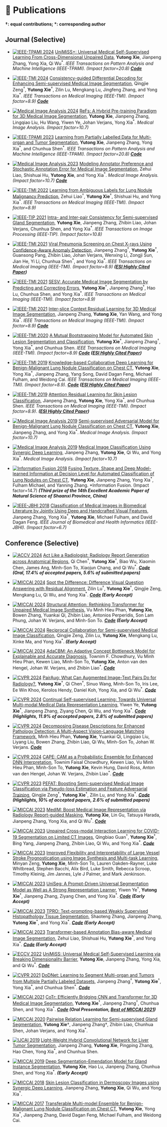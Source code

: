 # 📝 Publications 
**$\dagger$: equal contributions; $\ast$: corresponding author** 
## Journal (Selective) 

- [![IEEE-TPAMI 2024](https://img.shields.io/badge/IEEE--TPAMI-2024-pink)](https://ieeexplore.ieee.org/abstract/document/10617802) [UniMiSS+: Universal Medical Self-Supervised Learning From Cross-Dimensional Unpaired Data](https://ieeexplore.ieee.org/abstract/document/10617802), **Yutong Xie**, Jianpeng Zhang, Yong Xia, Qi Wu<sup>$\ast$</sup>. *IEEE Transactions on Pattern Analysis and Machine Intelligence (IEEE-TPAMI). (Impact factor=20.8)* ***[Code](https://github.com/YtongXie/UniMiSS-code)***

- [![IEEE-TMI 2024](https://img.shields.io/badge/IEEE--TMI-2024-pink)](https://ieeexplore.ieee.org/abstract/document/10619990) [Consistency-guided Differential Decoding for Enhancing Semi-supervised Medical Image Segmentation](https://ieeexplore.ieee.org/abstract/document/10619990), Qingjie Zeng<sup>$\dagger$</sup>, **Yutong Xie**<sup>$\dagger$</sup>, Zilin Lu, Mengkang Lu, Jingfeng Zhang, and Yong Xia<sup>$\ast$</sup>. *IEEE Transactions on Medical Imaging (IEEE-TMI). (Impact factor=8.9)* ***[Code](https://github.com/maxwell0027/LeFeD)***
  
- [![Medical Image Analysis 2024](https://img.shields.io/badge/Medical%20Image%20Analysis-2024-pink)](https://www.sciencedirect.com/science/article/pii/S1361841523002839) [ReFs: A Hybrid Pre-training Paradigm for 3D Medical Image Segmentation](https://www.sciencedirect.com/science/article/pii/S1361841523002839), **Yutong Xie**, Jianpeng Zhang, Lingqiao Liu, Hu Wang, Yiwen Ye, Johan Verjans, Yong Xia<sup>$\ast$</sup>. *Medical Image Analysis. (Impact factor=10.7)*

- [![IEEE-TPAMI 2023](https://img.shields.io/badge/IEEE--TPAMI-2023-pink)](https://ieeexplore.ieee.org/stamp/stamp.jsp?tp=&arnumber=10242007) [Learning from Partially Labelled Data for Multi-organ and Tumor Segmentation](https://ieeexplore.ieee.org/stamp/stamp.jsp?tp=&arnumber=10242007), **Yutong Xie**, Jianpeng Zhang, Yong Xia<sup>$\ast$</sup>, and Chunhua Shen<sup>$\ast$</sup>. *IEEE Transactions on Pattern Analysis and Machine Intelligence (IEEE-TPAMI). (Impact factor=20.8)* ***[Code](https://github.com/jianpengz/DoDNet)***

- [![Medical Image Analysis 2023](https://img.shields.io/badge/Medical%20Image%20Analysis-2023-pink)](https://www.sciencedirect.com/science/article/pii/S1361841523002888) [Modeling Annotator Preference and Stochastic Annotation Error for Medical Image Segmentation](https://www.sciencedirect.com/science/article/pii/S1361841523002888), Zehui Liao, Shishuai Hu, **Yutong Xie**, and Yong Xia<sup>$\ast$</sup>. *Medical Image Analysis. (Impact factor=10.7)* ***[Code](https://github.com/Merrical/PADL)***

- [![IEEE-TMI 2022](https://img.shields.io/badge/IEEE--TMI-2022-pink)](https://ieeexplore.ieee.org/stamp/stamp.jsp?tp=&arnumber=9705525) [Learning from Ambiguous Labels for Lung Nodule Malignancy Prediction](https://ieeexplore.ieee.org/stamp/stamp.jsp?tp=&arnumber=9705525), Zehui Liao<sup>$\dagger$</sup>, **Yutong Xie**<sup>$\dagger$</sup>, Shishuai Hu, and Yong Xia<sup>$\ast$</sup>. *IEEE Transactions on Medical Imaging (IEEE-TMI). (Impact factor=8.9)*

- [![IEEE-TIP 2021](https://img.shields.io/badge/IEEE--TIP-2021-pink)](https://ieeexplore.ieee.org/stamp/stamp.jsp?tp=&arnumber=9662661) [Intra- and Inter-pair Consistency for Semi-supervised Gland Segmentation](https://ieeexplore.ieee.org/stamp/stamp.jsp?tp=&arnumber=9662661), **Yutong Xie**, Jianpeng Zhang, Zhibin Liao, Johan Verjans, Chunhua Shen, and Yong Xia<sup>$\ast$</sup>. *IEEE Transactions on Image Processing (IEEE-TIP). (Impact factor=10.8)*

- [![IEEE-TMI 2021](https://img.shields.io/badge/IEEE--TMI-2021-pink)](https://ieeexplore.ieee.org/document/9272749) [Viral Pneumonia Screening on Chest X-rays Using Confidence-Aware Anomaly Detection](https://ieeexplore.ieee.org/document/9272749), Jianpeng Zhang<sup>$\dagger$</sup>, **Yutong Xie**<sup>$\dagger$</sup>, Guansong Pang, Zhibin Liao, Johan Verjans, Wenxing Li, Zongji Sun, Jian He, Yi Li, Chunhua Shen<sup>$\ast$</sup>, and Yong Xia<sup>$\ast$</sup>. *IEEE Transactions on Medical Imaging (IEEE-TMI). (Impact factor=8.9)* ***([ESI Highly Cited Paper](https://www.webofscience.com/wos/woscc/full-record/WOS:000626332400009))***

- [![IEEE-TMI 2021](https://img.shields.io/badge/IEEE--TMI-2021-pink)](https://ieeexplore.ieee.org/document/9201384) [SESV: Accurate Medical Image Segmentation by Predicting and Correcting Errors](https://ieeexplore.ieee.org/document/9201384), **Yutong Xie**<sup>$\dagger$</sup>, Jianpeng Zhang<sup>$\dagger$</sup>, Hao Lu, Chunhua Shen, and Yong Xia<sup>$\ast$</sup>. *IEEE Transactions on Medical Imaging (IEEE-TMI). (Impact factor=8.9)*

- [![IEEE-TMI 2021](https://img.shields.io/badge/IEEE--TMI-2021-pink)](https://ieeexplore.ieee.org/document/9245569) [Inter-slice Context Residual Learning for 3D Medical Image Segmentation](https://ieeexplore.ieee.org/document/9245569), Jianpeng Zhang, **Yutong Xie**, Yan Wang, and Yong Xia<sup>$\ast$</sup>. *IEEE Transactions on Medical Imaging (IEEE-TMI). (Impact factor=8.9)* ***[Code](https://github.com/jianpengz/ConResNet)***

- [![IEEE-TMI 2020](https://img.shields.io/badge/IEEE--TMI-2020-pink)](https://ieeexplore.ieee.org/document/8990108) [A Mutual Bootstrapping Model for Automated Skin Lesion Segmentation and Classification](https://ieeexplore.ieee.org/document/8990108), **Yutong Xie**<sup>$\dagger$</sup>, Jianpeng Zhang<sup>$\dagger$</sup>, Yong Xia<sup>$\ast$</sup>, and Chunhua Shen. *IEEE Transactions on Medical Imaging (IEEE-TMI). (Impact factor=8.9)* ***[Code](https://github.com/YtongXie/MB-DCNN) ([ESI Highly Cited Paper](https://www.webofscience.com/wos/woscc/full-record/WOS:000545410200018))***

- [![IEEE-TMI 2019](https://img.shields.io/badge/IEEE--TMI-2019-pink)](https://ieeexplore.ieee.org/document/8494708) [Knowledge-based Collaborative Deep Learning for Benign-Malignant Lung Nodule Classification on Chest CT](https://ieeexplore.ieee.org/document/8494708), **Yutong Xie**, Yong Xia<sup>$\ast$</sup>, Jianpeng Zhang, Yang Song, David Dagan Feng, Michael Fulham, and Weidong Cai. *IEEE Transactions on Medical Imaging (IEEE-TMI). (Impact factor=8.9)*. ***[Code](https://github.com/YtongXie/MV-KBC) ([ESI Highly Cited Paper](https://www.webofscience.com/wos/woscc/full-record/WOS:000463608000011))***

- [![IEEE-TMI 2019](https://img.shields.io/badge/IEEE--TMI-2019-pink)](https://ieeexplore.ieee.org/abstract/document/8620285) [Attention Residual Learning for Skin Lesion Classification](https://ieeexplore.ieee.org/abstract/document/8620285), Jianpeng Zhang, **Yutong Xie**, Yong Xia<sup>$\ast$</sup>, and Chunhua Shen. *IEEE Transactions on Medical Imaging (IEEE-TMI). (Impact factor=8.9)*. ***([ESI Highly Cited Paper](https://www.webofscience.com/wos/woscc/full-record/WOS:000484290400009))***

- [![Medical Image Analysis 2019](https://img.shields.io/badge/Medical%20Image%20Analysis-2019-pink)](https://www.sciencedirect.com/science/article/pii/S1361841519300611) [Semi-supervised Adversarial Model for Benign-Malignant Lung Nodule Classification on Chest CT](https://www.sciencedirect.com/science/article/pii/S1361841519300611), **Yutong Xie**, Jianpeng Zhang, and Yong Xia<sup>$\ast$</sup>. *Medical Image Analysis. (Impact factor=10.7)* 

- [![Medical Image Analysis 2019](https://img.shields.io/badge/Medical%20Image%20Analysis-2019-pink)](https://www.sciencedirect.com/science/article/pii/S1361841518307552) [Medical Image Classification Using Synergic Deep Learning](https://www.sciencedirect.com/science/article/pii/S1361841518307552), Jianpeng Zhang, **Yutong Xie**, Qi Wu, and Yong Xia<sup>$\ast$</sup>. *Medical Image Analysis. (Impact factor=10.7)* 

- [![Information Fusion 2018](https://img.shields.io/badge/Information%20Fusion-2018-pink)](https://www.sciencedirect.com/science/article/pii/S1566253516301063) [Fusing Texture, Shape and Deep Model-learned Information at Decision Level for Automated Classification of Lung Nodules on Chest CT](https://www.sciencedirect.com/science/article/pii/S1566253516301063), **Yutong Xie**, Jianpeng Zhang, Yong Xia<sup>$\ast$</sup>, Fulham Michael, and Yanning Zhang. *Information Fusion. (Impact factor=14.7) ***(Third prize of the 14th Excellent Academic Paper of Natural Science of Shaanxi Province, China)***

- [![IEEE-JBHI 2018](https://img.shields.io/badge/IEEE--JBHI-2018-pink)](https://ieeexplore.ieee.org/document/8115141) [Classification of Medical Images in Biomedical Literature by Jointly Using Deep and Handcrafted Visual Features](https://ieeexplore.ieee.org/document/8115141), Jianpeng Zhang, Yong Xia<sup>$\ast$</sup>, **Yutong Xie**, Michael Fulham, and David Dagan Feng. *IEEE Journal of Biomedical and Health Informatics (IEEE-JBHI). (Impact factor=6.7)*

<!---
- `Head & Neck 2023` [Prediction of Postoperative Recurrence of Oral Cancer by Artificial Intelligence Model: Multilayer Perceptron](https://onlinelibrary.wiley.com/doi/full/10.1002/hed.27533), Yongkang Cai<sup>$\dagger$</sup>, **Yutong Xie**<sup>$\dagger$</sup>, Shulian Zhang, Yuepeng Wang, Yan Wang, Jian Chen, Zhiquan Huang. *Head & Neck*.

- `IEEE-TCSVT 2023` [Multi-Granularity Aggregation Transformer for Joint Video-Audio-Text Representation Learning](https://ieeexplore.ieee.org/stamp/stamp.jsp?tp=&arnumber=9966612), Mengge He, Wenjing Du, Zhiquan Wen, Qing Du, **Yutong Xie**, and Qi Wu. *IEEE Transactions on Circuits and Systems for Video Technology (IEEE-TCSVT). (Impact factor=8.3)*
-->



## Conference (Selective)
- [![ACCV 2024](https://img.shields.io/badge/ACCV-2024-pink)](https://arxiv.org/abs/2305.16685) [Act Like a Radiologist: Radiology Report Generation across Anatomical Regions](https://arxiv.org/abs/2305.16685), Qi Chen<sup>$\dagger$</sup>, **Yutong Xie**<sup>$\dagger$</sup>, Biao Wu, Xiaomin Chen, James Ang, Minh-Son To, Xiaojun Chang, and Qi Wu<sup>$\ast$</sup>. ***[Code](https://github.com/YtongXie/X-RGen) (Oral, 17.4\% of accepted papers, 5.6\% of submitted papers)***

- [![MICCAI 2024](https://img.shields.io/badge/MICCAI-2024-pink)](https://link.springer.com/chapter/10.1007/978-3-031-72086-4_61) [Spot the Difference: Difference Visual Question Answering with Residual Alignment](https://link.springer.com/chapter/10.1007/978-3-031-72086-4_61), Zilin Lu<sup>$\dagger$</sup>, **Yutong Xie**<sup>$\dagger$</sup>, Qingjie Zeng, Mengkang Lu, Qi Wu, and Yong Xia<sup>$\ast$</sup>. ***[Code](https://link.springer.com/chapter/10.1007/978-3-031-43907-0_2) (Early Accept)***
 
- [![MICCAI 2024](https://img.shields.io/badge/MICCAI-2024-pink)](https://link.springer.com/chapter/10.1007/978-3-031-72104-5_66) [Structural Attention: Rethinking Transformer for Unpaired Medical Image Synthesis](https://link.springer.com/chapter/10.1007/978-3-031-72104-5_66), Vu Minh Hieu Phan, **Yutong Xie**, Bowen Zhang, Yuankai Qi, Zhibin Liao, Antonios Perperidis, Son Lam Phung, Johan W. Verjans, and Minh-Son To. ***[Code](https://github.com/HieuPhan33/MICCAI2024-UNest) (Early Accept)***
  
- [![MICCAI 2024](https://img.shields.io/badge/MICCAI-2024-pink)](https://link.springer.com/chapter/10.1007/978-3-031-72120-5_49) [Reciprocal Collaboration for Semi-supervised Medical Image Classification](https://link.springer.com/chapter/10.1007/978-3-031-72120-5_49), Qingjie Zeng, Zilin Lu, **Yutong Xie**, Mengkang Lu, Xinke Ma, and Yong Xia<sup>$\ast$</sup>. ***(Early Accept)***

- [![MICCAI 2024](https://img.shields.io/badge/MICCAI-2024-pink)](https://link.springer.com/chapter/10.1007/978-3-031-72117-5_4) [AdaCBM: An Adaptive Concept Bottleneck Model for Explainable and Accurate Diagnosis](https://link.springer.com/chapter/10.1007/978-3-031-72117-5_4), Townim F. Chowdhury, Vu Minh Hieu Phan, Kewen Liao, Minh-Son To, **Yutong Xie**, Anton van den Hengel, Johan W. Verjans, and Zhibin Liao<sup>$\ast$</sup>. ***[Code](https://github.com/AIML-MED/AdaCBM)***

- [![CVPR 2024](https://img.shields.io/badge/CVPR-2024-pink)](https://openaccess.thecvf.com/content/CVPR2024/papers/Xie_PairAug_What_Can_Augmented_Image-Text_Pairs_Do_for_Radiology_CVPR_2024_paper.pdf) [PairAug: What Can Augmented Image-Text Pairs Do for Radiology?](https://openaccess.thecvf.com/content/CVPR2024/papers/Xie_PairAug_What_Can_Augmented_Image-Text_Pairs_Do_for_Radiology_CVPR_2024_paper.pdf), **Yutong Xie**<sup>$\dagger$</sup>, Qi Chen<sup>$\dagger$</sup>, Sinuo Wang, Minh-Son To, Iris Lee, Ee Win Khoo, Kerolos Hendy, Daniel Koh, Yong Xia, and Qi Wu<sup>$\ast$</sup>. ***[Code](https://github.com/YtongXie/PairAug)***

- [![CVPR 2024](https://img.shields.io/badge/CVPR-2024-pink)](https://openaccess.thecvf.com/content/CVPR2024/papers/Ye_Continual_Self-supervised_Learning_Towards_Universal_Multi-modal_Medical_Data_Representation_Learning_CVPR_2024_paper.pdf) [Continual Self-supervised Learning: Towards Universal Multi-modal Medical Data Representation Learning](https://openaccess.thecvf.com/content/CVPR2024/papers/Ye_Continual_Self-supervised_Learning_Towards_Universal_Multi-modal_Medical_Data_Representation_Learning_CVPR_2024_paper.pdf), Yiwen Ye, **Yutong Xie**<sup>$\ast$</sup>, Jianpeng Zhang, Ziyang Chen, Qi Wu, and Yong Xia<sup>$\ast$</sup>. ***[Code](https://github.com/yeerwen/UniSeg) (Highlights, 11.9\% of accepted papers, 2.8\% of submitted papers)***

- [![CVPR 2024](https://img.shields.io/badge/CVPR-2024-pink)](https://openaccess.thecvf.com/content/CVPR2024/papers/Phan_Decomposing_Disease_Descriptions_for_Enhanced_Pathology_Detection_A_Multi-Aspect_Vision-Language_CVPR_2024_paper.pdf) [Decomposing Disease Descriptions for Enhanced Pathology Detection: A Multi-Aspect Vision-Language Matching Framework](https://openaccess.thecvf.com/content/CVPR2024/papers/Phan_Decomposing_Disease_Descriptions_for_Enhanced_Pathology_Detection_A_Multi-Aspect_Vision-Language_CVPR_2024_paper.pdf), Minh Hieu Phan, **Yutong Xie**, Yuankai Qi, Lingqiao Liu, Liyang Liu, Bowen Zhang, Zhibin Liao, Qi Wu, Minh-Son To, Johan W. Verjans. ***[Code](https://github.com/HieuPhan33/CVPR2024_MAVL)***

- [![CVPR 2024](https://img.shields.io/badge/CVPR-2024-pink)](https://openaccess.thecvf.com/content/CVPR2024/papers/Chowdhury_CAPE_CAM_as_a_Probabilistic_Ensemble_for_Enhanced_DNN_Interpretation_CVPR_2024_paper.pdf) [CAPE: CAM as a Probabilistic Ensemble for Enhanced DNN Interpretation](https://openaccess.thecvf.com/content/CVPR2024/papers/Chowdhury_CAPE_CAM_as_a_Probabilistic_Ensemble_for_Enhanced_DNN_Interpretation_CVPR_2024_paper.pdf), Townim Faisal Chowdhury, Kewen Liao, Vu Minh Hieu Phan, Minh-Son To, **Yutong Xie**, Kevin Hung, David Ross, Anton van den Hengel, Johan W. Verjans, Zhibin Liao<sup>$\ast$</sup>. ***[Code](https://github.com/AIML-MED/CAPE)***
  
- [![CVPR 2023](https://img.shields.io/badge/CVPR-2023-pink)](https://openaccess.thecvf.com/content/CVPR2023/papers/Zeng_PEFAT_Boosting_Semi-Supervised_Medical_Image_Classification_via_Pseudo-Loss_Estimation_and_CVPR_2023_paper.pdf) [PEFAT: Boosting Semi-supervised Medical Image Classification via Pseudo-loss Estimation and Feature Adversarial Training](https://openaccess.thecvf.com/content/CVPR2023/papers/Zeng_PEFAT_Boosting_Semi-Supervised_Medical_Image_Classification_via_Pseudo-Loss_Estimation_and_CVPR_2023_paper.pdf), Qingjie Zeng<sup>$\dagger$</sup>, **Yutong Xie**<sup>$\dagger$</sup>, Zilin Lu, and Yong Xia<sup>$\ast$</sup>. ***[Code](https://github.com/maxwell0027/PEFAT) (Highlights, 10% of accepted papers, 2.6% of submitted papers)***

- [![MICCAI 2023](https://img.shields.io/badge/MICCAI-2023-pink)](https://link.springer.com/chapter/10.1007/978-3-031-43907-0_2) [MedIM: Boost Medical Image Representation via Radiology Report-guided Masking](https://link.springer.com/chapter/10.1007/978-3-031-43907-0_2), **Yutong Xie**, Lin Gu, Tatsuya Harada, Jianpeng Zhang, Yong Xia, and Qi Wu<sup>$\ast$</sup>. ***[Code](https://github.com/YtongXie/MedIM)***

- [![MICCAI 2023](https://img.shields.io/badge/MICCAI-2023-pink)](https://link.springer.com/chapter/10.1007/978-3-031-43898-1_58) [Unpaired Cross-modal Interaction Learning for COVID-19 Segmentation on Limited CT Images](https://link.springer.com/chapter/10.1007/978-3-031-43898-1_58), Qingbiao Guan<sup>$\dagger$</sup>, **Yutong Xie**<sup>$\dagger$</sup>, Bing Yang, Jianpeng Zhang, Zhibin Liao, Qi Wu, and Yong Xia<sup>$\ast$</sup>. ***[Code](https://github.com/GQBBBB/UCI)***

- [![MICCAI 2023](https://img.shields.io/badge/MICCAI-2023-pink)](https://link.springer.com/chapter/10.1007/978-3-031-43904-9_67) [Improved Flexibility and Interpretability of Large Vessel Stroke Prognostication using Image Synthesis and Multi-task Learning](https://link.springer.com/chapter/10.1007/978-3-031-43904-9_67), Minyan Zeng, **Yutong Xie**, Minh-Son To, Lauren Oakden-Rayner, Luke Whitbread, Stephen Bacchi, Alix Bird, Luke Smith, Rebecca Scroop, Timothy Kleinig, Jim Jannes, Lyle J Palmer, and Mark Jenkinson. 

- [![MICCAI 2023](https://img.shields.io/badge/MICCAI-2023-pink)](https://link.springer.com/chapter/10.1007/978-3-031-43898-1_49) [UniSeg: A Prompt-Driven Universal Segmentation Model as Well as A Strong Representation Learner](https://link.springer.com/chapter/10.1007/978-3-031-43898-1_49), Yiwen Ye<sup>$\dagger$</sup>, **Yutong Xie**<sup>$\dagger$</sup>, Jianpeng Zhang, Ziyang Chen, and Yong Xia<sup>$\ast$</sup>. ***[Code](https://github.com/yeerwen/UniSeg) (Early Accept)***

- [![MICCAI 2023](https://img.shields.io/badge/MICCAI-2023-pink)](https://link.springer.com/chapter/10.1007/978-3-031-43907-0_11) [TPRO: Text-prompting-based Weakly Supervised Histopathology Tissue Segmentation](https://link.springer.com/chapter/10.1007/978-3-031-43907-0_11), Shaoteng Zhang, Jianpeng Zhang, **Yutong Xie**<sup>$\ast$</sup>, and Yong Xia<sup>$\ast$</sup>. ***[Code](https://github.com/zhangst431/TPRO) (Early Accept)***

- [![MICCAI 2023](https://img.shields.io/badge/MICCAI-2023-pink)](https://link.springer.com/chapter/10.1007/978-3-031-43901-8_3) [Transformer-based Annotation Bias-aware Medical Image Segmentation](https://link.springer.com/chapter/10.1007/978-3-031-43901-8_3), Zehui Liao, Shishuai Hu, **Yutong Xie**<sup>$\ast$</sup>, and Yong Xia<sup>$\ast$</sup>. ***[Code](https://github.com/Merrical/TAB) (Early Accept)***

- [![ECCV 2022](https://img.shields.io/badge/ECCV-2022-pink)](https://link.springer.com/chapter/10.1007/978-3-031-19803-8_33) [UniMiSS: Universal Medical Self-Supervised Learning via Breaking Dimensionality Barrier](https://link.springer.com/chapter/10.1007/978-3-031-19803-8_33), **Yutong Xie**, Jianpeng Zhang, Yong Xia, and Qi Wu<sup>$\ast$</sup>. ***[Code](https://github.com/YtongXie/UniMiSS-code)***

- [![CVPR 2021](https://img.shields.io/badge/CVPR-2021-pink)](https://openaccess.thecvf.com/content/CVPR2021/papers/Zhang_DoDNet_Learning_To_Segment_Multi-Organ_and_Tumors_From_Multiple_Partially_CVPR_2021_paper.pdf) [DoDNet: Learning to Segment Multi-organ and Tumors from Multiple Partially Labeled Datasets](https://openaccess.thecvf.com/content/CVPR2021/papers/Zhang_DoDNet_Learning_To_Segment_Multi-Organ_and_Tumors_From_Multiple_Partially_CVPR_2021_paper.pdf), Jianpeng Zhang<sup>$\dagger$</sup>, **Yutong Xie**<sup>$\dagger$</sup>, Yong Xia<sup>$\ast$</sup>, and Chunhua Shen<sup>$\ast$</sup>. ***[Code](https://github.com/jianpengz/DoDNet)***
  
- [![MICCAI 2021](https://img.shields.io/badge/MICCAI-2021-pink)](https://link.springer.com/chapter/10.1007/978-3-030-87199-4_16) [CoTr: Efficiently Bridging CNN and Transformer for 3D Medical Image Segmentation](https://link.springer.com/chapter/10.1007/978-3-030-87199-4_16), **Yutong Xie**<sup>$\dagger$</sup>, Jianpeng Zhang<sup>$\dagger$</sup>, Chunhua Shen, and Yong Xia<sup>$\ast$</sup>. ***[Code](https://github.com/YtongXie/CoTr) (Oral Presentation, [Best of MICCAI 2021](https://www.rsipvision.com/ComputerVisionNews-2021October/56/))***

- [![MICCAI 2020](https://img.shields.io/badge/MICCAI-2020-pink)](https://link.springer.com/chapter/10.1007/978-3-030-59722-1_40) [Pairwise Relation Learning for Semi-supervised Gland Segmentation](https://link.springer.com/chapter/10.1007/978-3-030-59722-1_40), **Yutong Xie**$\dagger$, Jianpeng Zhang$\dagger$, Zhibin Liao, Chunhua Shen, Johan Verjans, and Yong Xia<sup>$\ast$</sup>.

- [![IJCAI 2019](https://img.shields.io/badge/IJCAI-2019-pink)](https://www.ijcai.org/Proceedings/2019/0593.pdf) [Light-Weight Hybrid Convolutional Network for Liver Tumor Segmentation](https://www.ijcai.org/Proceedings/2019/0593.pdf), Jianpeng Zhang, **Yutong Xie**, Pingping Zhang, Hao Chen, Yong Xia<sup>$\ast$</sup>, and Chunhua Shen.

- [![MICCAI 2019](https://img.shields.io/badge/MICCAI-2019-pink)](https://link.springer.com/chapter/10.1007/978-3-030-32239-7_52) [Deep Segmentation-Emendation Model for Gland Instance Segmentation](https://link.springer.com/chapter/10.1007/978-3-030-32239-7_52), **Yutong Xie**, Hao Lu, Jianpeng Zhang, Chunhua Shen, and Yong Xia<sup>$\ast$</sup>. ***(Early Accept)***
  
- [![MICCAI 2018](https://img.shields.io/badge/MICCAI-2018-pink)](https://link.springer.com/chapter/10.1007/978-3-030-00934-2_2) [Skin Lesion Classification in Dermoscopy Images using Synergic Deep Learning](https://link.springer.com/chapter/10.1007/978-3-030-00934-2_2), Jianpeng Zhang, **Yutong Xie**, Qi Wu, and Yong Xia<sup>$\ast$</sup>.

- [![MICCAI 2017](https://img.shields.io/badge/MICCAI-2017-pink)](https://link.springer.com/chapter/10.1007/978-3-319-66179-7_75) [Transferable Multi-model Ensemble for Benign-Malignant Lung Nodule Classification on Chest CT](https://link.springer.com/chapter/10.1007/978-3-319-66179-7_75), **Yutong Xie**, Yong Xia<sup>$\ast$</sup>, Jianpeng Zhang, David Dagan Feng, Michael Fulham, and Weidong Cai.



